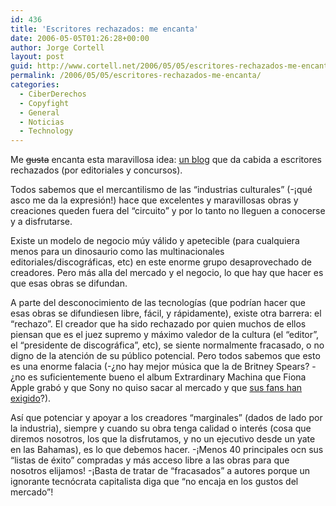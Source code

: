 ```yaml
---
id: 436
title: 'Escritores rechazados: me encanta'
date: 2006-05-05T01:26:28+00:00
author: Jorge Cortell
layout: post
guid: http://www.cortell.net/2006/05/05/escritores-rechazados-me-encanta/
permalink: /2006/05/05/escritores-rechazados-me-encanta/
categories:
  - CiberDerechos
  - Copyfight
  - General
  - Noticias
  - Technology
---
```

Me <s>gusta</s> encanta esta maravillosa idea: [un blog](http://www.escritores-rechazados.blogspot.com/) que da cabida a escritores rechazados (por editoriales y concursos).

Todos sabemos que el mercantilismo de las &#8220;industrias culturales&#8221; (-¡qué asco me da la expresión!) hace que excelentes y maravillosas obras y creaciones queden fuera del &#8220;circuito&#8221; y por lo tanto no lleguen a conocerse y a disfrutarse.

Existe un modelo de negocio múy válido y apetecible (para cualquiera menos para un dinosaurio como las multinacionales editoriales/discográficas, etc) en este enorme grupo desaprovechado de creadores. Pero más alla del mercado y el negocio, lo que hay que hacer es que esas obras se difundan.

A parte del desconocimiento de las tecnologí­as (que podrí­an hacer que esas obras se difundiesen libre, fácil, y rápidamente), existe otra barrera: el &#8220;rechazo&#8221;. El creador que ha sido rechazado por quien muchos de ellos piensan que es el juez supremo y máximo valedor de la cultura (el &#8220;editor&#8221;, el &#8220;presidente de discográfica&#8221;, etc), se siente normalmente fracasado, o no digno de la atención de su público potencial. Pero todos sabemos que esto es una enorme falacia (-¿no hay mejor música que la de Britney Spears? -¿no es suficientemente bueno el album Extrardinary Machina que Fiona Apple grabó y que Sony no quiso sacar al mercado y que [sus fans han exigido](http://www.freefiona.com/espanol/faqesp.html)?).

Así­ que potenciar y apoyar a los creadores &#8220;marginales&#8221; (dados de lado por la industria), siempre y cuando su obra tenga calidad o interés (cosa que diremos nosotros, los que la disfrutamos, y no un ejecutivo desde un yate en las Bahamas), es lo que debemos hacer. -¡Menos 40 principales ocn sus &#8220;listas de éxito&#8221; compradas y más acceso libre a las obras para que nosotros elijamos! -¡Basta de tratar de &#8220;fracasados&#8221; a autores porque un ignorante tecnócrata capitalista diga que &#8220;no encaja en los gustos del mercado&#8221;!